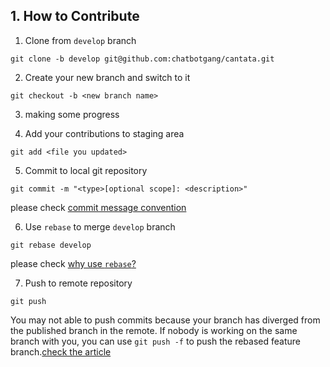 
## 1. How to Contribute

1. Clone from `develop` branch
```shell
git clone -b develop git@github.com:chatbotgang/cantata.git
```

2. Create your new branch and switch to it
```shell
git checkout -b <new branch name>
```

3. making some progress

4. Add your contributions to staging area
```shell
git add <file you updated>
```

5. Commit to local git repository
```shell
git commit -m "<type>[optional scope]: <description>"
```
please check [commit message convention](https://www.conventionalcommits.org/en/v1.0.0/)

6. Use `rebase` to merge `develop` branch
```shell
git rebase develop
```
please check [why use `rebase`?](https://www.conventionalcommits.org/en/v1.0.0/)

7. Push to remote repository
```shell
git push
```
You may not able to push commits because your branch has diverged from the published branch in the remote. If nobody is working on the same branch with you, you can use `git push -f` to push the rebased feature branch.[check the article](https://gitbook.tw/chapters/github/using-force-push)
